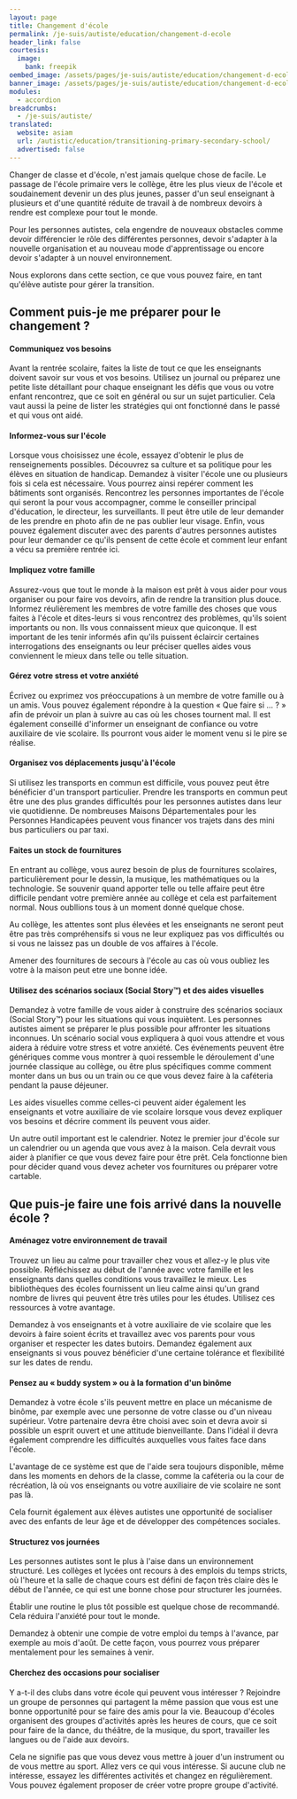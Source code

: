 ```yaml
---
layout: page
title: Changement d'école
permalink: /je-suis/autiste/education/changement-d-ecole
header_link: false
courtesis:
  image:
    bank: freepik
oembed_image: /assets/pages/je-suis/autiste/education/changement-d-ecole/opengraph.jpg
banner_image: /assets/pages/je-suis/autiste/education/changement-d-ecole/banner.jpg
modules:
  - accordion
breadcrumbs:
  - /je-suis/autiste/
translated:
  website: asiam
  url: /autistic/education/transitioning-primary-secondary-school/
  advertised: false
---
```



Changer de classe et d'école, n'est jamais quelque chose de facile. Le passage de l'école primaire vers le collège, être les plus vieux de l'école et soudainement devenir un des plus jeunes, 
passer d'un seul enseignant à plusieurs et d'une quantité réduite de travail à de nombreux devoirs à rendre est complexe pour tout le monde.

Pour les personnes autistes, cela engendre de nouveaux obstacles comme devoir différencier le rôle des différentes personnes, devoir s'adapter à la nouvelle organisation et au nouveau mode d'apprentissage ou encore
devoir s'adapter à un nouvel environnement.

Nous explorons dans cette section, ce que vous pouvez faire, en tant qu'élève autiste pour gérer la transition.


## Comment puis-je me préparer pour le changement&nbsp;?

<amp-accordion animate expand-single-section disable-session-states>
 <section expanded>
  <h4><span></span>Communiquez vos besoins</h4>
  <div>
   <p>Avant la rentrée scolaire, faites la liste de tout ce que les enseignants doivent savoir sur vous et vos besoins. Utilisez un journal ou préparez une petite liste détaillant pour chaque enseignant
les défis que vous ou votre enfant rencontrez, que ce soit en général ou sur un sujet particulier. Cela vaut aussi la peine de lister les stratégies qui ont fonctionné dans le passé et qui vous ont aidé.</p>
  </div>
 </section>
 <section>
  <h4><span></span>Informez-vous sur l'école</h4>
  <div>
<p>Lorsque vous choisissez une école, essayez d'obtenir le plus de renseignements possibles. Découvrez sa culture et sa politique pour les élèves en situation de handicap.
Demandez à visiter l'école une ou plusieurs fois si cela est nécessaire. Vous pourrez ainsi repérer comment les bâtiments sont organisés. Rencontrez les personnes importantes de l'école qui seront la pour vous accompagner, comme le conseiller principal d'éducation, le directeur,
les surveillants. Il peut être utile de leur demander de les prendre en photo afin de ne pas oublier leur visage. Enfin, vous pouvez également discuter avec des parents d'autres personnes autistes pour leur demander
ce qu'ils pensent de cette école et comment leur enfant a vécu sa première rentrée ici.</p>
  </div>
 </section>
 <section>
  <h4><span></span>Impliquez votre famille</h4>
  <div>
<p>Assurez-vous que tout le monde à la maison est prêt à vous aider pour vous organiser ou pour faire vos devoirs, afin de rendre la transition plus douce. Informez réulièrement les membres de votre 
famille des choses que vous faites à l'école et dites-leurs si vous rencontrez des problèmes, qu'ils soient importants ou non.
Ils vous connaissent mieux que quiconque. Il est important de les tenir informés afin qu'ils puissent éclaircir certaines interrogations des enseignants ou 
leur préciser quelles aides vous conviennent le mieux dans telle ou telle situation.
</p>
  </div>
 </section>
 <section>
  <h4><span></span>Gérez votre stress et votre anxiété</h4>
  <div>
   <p>Écrivez ou exprimez vos préoccupations à un membre de votre famille ou à un amis. Vous pouvez également répondre à la question «&nbsp;Que faire si ...&nbsp;?&nbsp;» afin de prévoir un plan à suivre au cas où les choses tournent mal.
Il est également conseillé d'informer un enseignant de confiance ou votre auxiliaire de vie scolaire. Ils pourront vous aider le moment venu si le pire se réalise.</p>
  </div>
 </section>
 <section>
  <h4><span></span>Organisez vos déplacements jusqu'à l'école</h4>
  <div>
   <p>Si utilisez les transports en commun est difficile, vous pouvez peut être bénéficier d'un transport particulier. Prendre les transports en commun peut être une des plus grandes difficultés pour les personnes autistes dans leur vie quotidienne.
De nombreuses Maisons Départementales pour les Personnes Handicapées peuvent vous financer vos trajets dans des mini bus particuliers ou par taxi.</p>
  </div>
 </section>
 <section>
  <h4><span></span>Faites un stock de fournitures</h4>
  <div>
   <p>En entrant au collège, vous aurez besoin de plus de fournitures scolaires, particulièrement pour le dessin, la musique, les mathématiques ou la technologie. Se souvenir quand apporter telle ou telle affaire
peut être difficile pendant votre première année au collège et cela est parfaitement normal. Nous oubllions tous à un moment donné quelque chose.</p>
   <p>Au collège, les attentes sont plus élevées et les enseignants ne seront peut être pas très compréhensifs si vous ne leur expliquez pas vos difficultés ou si vous ne laissez pas un double de vos affaires à l'école.</p>

<p>Amener des fournitures de secours à l'école au cas où vous oubliez les votre à la maison peut etre une bonne idée.</p>
  </div>
 </section>
 <section>
  <h4><span></span>Utilisez des scénarios sociaux (Social Story™) et des aides visuelles</h4>
  <div>
   <p>Demandez à votre famille de vous aider à construire des scénarios sociaux (Social Story™) pour les situations qui vous inquiètent. Les personnes
autistes aiment se préparer le plus possible pour affronter les situations inconnues. Un scénario social vous expliquera à quoi vous attendre et vous aidera à réduire votre stress et votre anxiété.
Ces événements peuvent être génériques comme vous montrer à quoi ressemble le déroulement d'une journée classique au collège, ou être plus spécifiques comme comment monter dans un bus ou un train ou ce que vous devez faire à la caféteria pendant la pause déjeuner.</p>
<p>Les aides visuelles comme celles-ci peuvent aider également les enseignants et votre auxiliaire de vie scolaire lorsque vous devez expliquer vos besoins et décrire comment ils peuvent vous aider.</p>

<p>Un autre outil important est le calendrier. Notez le premier jour d'école sur un calendrier ou un agenda que vous avez à la maison. Cela devrait vous aider à planifier ce que vous devez faire pour être prêt.
Cela fonctionne bien pour décider quand vous devez acheter vos fournitures ou préparer votre cartable.</p>
  </div>
 </section>
</amp-accordion>


## Que puis-je faire une fois arrivé dans la nouvelle école&nbsp;?

<amp-accordion animate expand-single-section disable-session-states>
 <section expanded>
  <h4><span></span>Aménagez votre environnement de travail</h4>
  <div>
   <p>Trouvez un lieu au calme pour travailler chez vous et allez-y le plus vite possible. Réfléchissez au début de l'année avec votre famille et les enseignants dans quelles conditions vous travaillez le mieux. Les bibliothèques des écoles fournissent un lieu calme
ainsi qu'un grand nombre de livres qui peuvent être très utiles pour les études. Utilisez ces ressources à votre avantage.</p>
   <p>Demandez à vos enseignants et à votre auxiliaire de vie scolaire que les devoirs à faire soient écrits et travaillez avec vos parents pour vous organiser et respecter les dates butoirs. 
Demandez également aux enseignants si vous pouvez bénéficier d'une certaine tolérance et flexibilité sur les dates de rendu.</p>
  </div>
 </section>
 <section>
  <h4><span></span>Pensez au «&nbsp;buddy system&nbsp;» ou à la formation d'un binôme</h4>
  <div>
   <p>Demandez à votre école s'ils peuvent mettre en place un mécanisme de binôme, par exemple avec une personne de votre classe ou d'un niveau supérieur. Votre partenaire devra être choisi avec soin et devra avoir si possible
un esprit ouvert et une attitude bienveillante. Dans l'idéal il devra également comprendre les difficultés auxquelles vous faites face dans l'école.</p>

<p>L'avantage de ce système est que de l'aide sera toujours disponible, même dans les moments en dehors de la classe, comme la caféteria ou la cour de récréation, là où vos enseignants ou votre auxiliaire de vie scolaire ne sont pas là.</p>
<p>Cela fournit également aux élèves autistes une opportunité de socialiser avec des enfants de leur âge et de développer des compétences sociales.</p>
  </div>
 </section>
 <section>
  <h4><span></span>Structurez vos journées</h4>
  <div>
<p>Les personnes autistes sont le plus à l'aise dans un environnement structuré. Les collèges et lycées ont recours à des emplois du temps stricts, où l'heure et la salle de chaque cours est défini de façon très claire dès le début de l'année, ce qui est une bonne
chose pour structurer les journées.</p>

<p>Établir une routine le plus tôt possible est quelque chose de recommandé. Cela réduira l'anxiété pour tout le monde.</p>

<p>Demandez à obtenir une compie de votre emploi du temps à l'avance, par exemple au mois d'août. De cette façon, vous pourrez vous préparer mentalement pour les semaines à venir.</p>
  </div>
 </section>
 <section>
  <h4><span></span>Cherchez des occasions pour socialiser</h4>
  <div>
   <p>Y a-t-il des clubs dans votre école qui peuvent vous intéresser&nbsp;? Rejoindre un groupe de personnes qui partagent la même passion que vous est une bonne opportunité pour se faire des amis pour la vie. Beaucoup d'écoles organisent des groupes d'activités après les
heures de cours, que ce soit pour faire de la dance, du théâtre, de la musique, du sport, travailler les langues ou de l'aide aux devoirs.</p>

<p>Cela ne signifie pas que vous devez vous mettre à jouer d'un instrument ou de vous mettre au sport. Allez vers ce qui vous intéresse. Si aucune club ne  intéresse, essayez les différentes activités et changez en régulièrement. Vous pouvez également proposer de créer
votre propre groupe d'activité.</p>
  </div>
 </section>
</amp-accordion>

